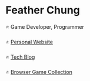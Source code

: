 # Feather Chung
⭐ Game Developer, Programmer <br/>
<br/>
⭐ [Personal Website](https://featherchung.net/) <br/>
<br/>
⭐ [Tech Blog](https://featherchung.wordpress.com/) <br/>
<br/>
⭐ [Browser Game Collection](https://feather-chung.itch.io/) <br/>
